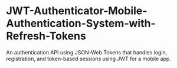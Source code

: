 # JWT-Authenticator-Mobile-Authentication-System-with-Refresh-Tokens
An authentication API using JSON-Web Tokens that handles login, registration, and token-based sessions using JWT for a mobile app.
